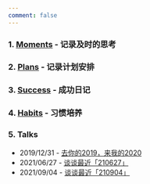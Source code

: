 ```yaml
---
comment: false
---
```

### 1. [Moments](/moments) - 记录及时的思考

### 2. [Plans](/plans) - 记录计划安排

### 3. [Success](/success) - 成功日记

### 4. [Habits](/habits) - 习惯培养

### 5. Talks
- 2019/12/31 - [去你的2019，来我的2020](/talk/at-the-end-of-2019/)
- 2021/06/27 - [谈谈最近「210627」](/talk/talk-recently-210627/)
- 2021/09/04 - [谈谈最近「210904」](/talk/talk-recently-210904/)
